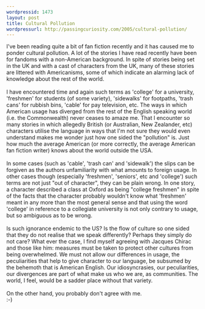 ```yaml
---
wordpressid: 1473
layout: post
title: Cultural Pollution
wordpressurl: http://passingcuriosity.com/2005/cultural-pollution/
---
```

I've been reading quite a bit of fan fiction recently and it has caused me to ponder cultural pollution. A lot of the stories I have read recently have been for fandoms with a non-American background. In spite of stories being set in the UK and with a cast of characters from the UK, many of these stories are littered with Americanisms, some of which indicate an alarming lack of knowledge about the rest of the world.<br /><br />I have encountered time and again such terms as 'college' for a university, 'freshmen' for students (of some variety), 'sidewalks' for footpaths, 'trash cans' for rubbish bins, 'cable' for pay television, etc. The ways in which American usage has diverged from the rest of the English speaking world (i.e. the Commonwealth) never ceases to amaze me. That I encounter so many stories in which allegedly British (or Australian, New Zealander, etc) characters utilise the language in ways that I'm not sure they would even understand makes me wonder just how one sided the "pollution" is. Just how much the average American (or more correctly, the average American fan fiction writer) knows about the world outside the USA.<br /><br />In some cases (such as 'cable', 'trash can' and 'sidewalk') the slips can be forgiven as the authors unfamiliarity with what amounts to foreign usage. In other cases though (especially 'freshmen', 'seniors', etc and 'college') such terms are not just "out of character", they can be plain wrong. In one story, a character described a class at Oxford as being "college freshmen" in spite of the facts that the character probably wouldn't know what 'freshmen' meant in any more than the most general sense and that using the word 'college' in reference to a collegiate university is not only contrary to usage, but so ambiguous as to be wrong.<br /><br />Is such ignorance endemic to the US? Is the flow of culture so one sided that they do not realise that we speak differently? Perhaps they simply do not care? What ever the case, I find myself agreeing with Jacques Chirac and those like him: measures must be taken to protect other cultures from being overwhelmed. We must not allow our differences in usage, the peculiarities that help to give character to our language, be subsumed by the behemoth that is American English. Our idiosyncrasies, our peculiarities, our divergences are part of what make us who we are, as communities. The world, I feel, would be a sadder place without that variety.<br /><br />On the other hand, you probably don't agree with me.<br />:-)

